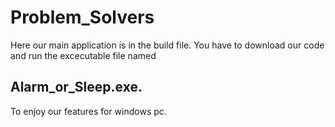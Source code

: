 # Problem_Solvers
Here our main application is in the build file. You have to download our code and run the excecutable file named 
## Alarm_or_Sleep.exe. 
To enjoy our features for windows pc.
<img src="https://cloud.githubusercontent.com/assets/896692/24430398/36f0e3f0-13cb-11e7-8258-4d0c9ce1e419.gif" alt="" style="max-width:100%;">
